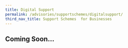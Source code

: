 ```yaml
---
title: Digital Support
permalink: /advisories/supportschemes/digitalsupport/
third_nav_title: Support Schemes  for Businesses
---
```


## **Coming Soon...**
